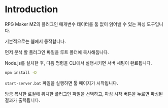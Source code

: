 # Introduction
RPG Maker MZ의 플러그인 매개변수 데이터를 툴 없이 읽어낼 수 있는 파싱 도구입니다.

기본적으로는 웹에서 동작합니다.

먼저 분석 할 플러그인 파일을 루트 폴더에 복사해둡니다.

Node.js를 설치한 후, 다음 명령을 CLI에서 실행시키면 서버 세팅이 완료됩니다.

```bat
npm install -D
```

```start-server.bat``` 파일을 실행하면 툴 페이지가 시작됩니다.

방금 복사한 로컬에 위치한 플러그인 파일을 선택하고, 파싱 시작 버튼을 누르면 파싱된 결과가 출력됩니다.